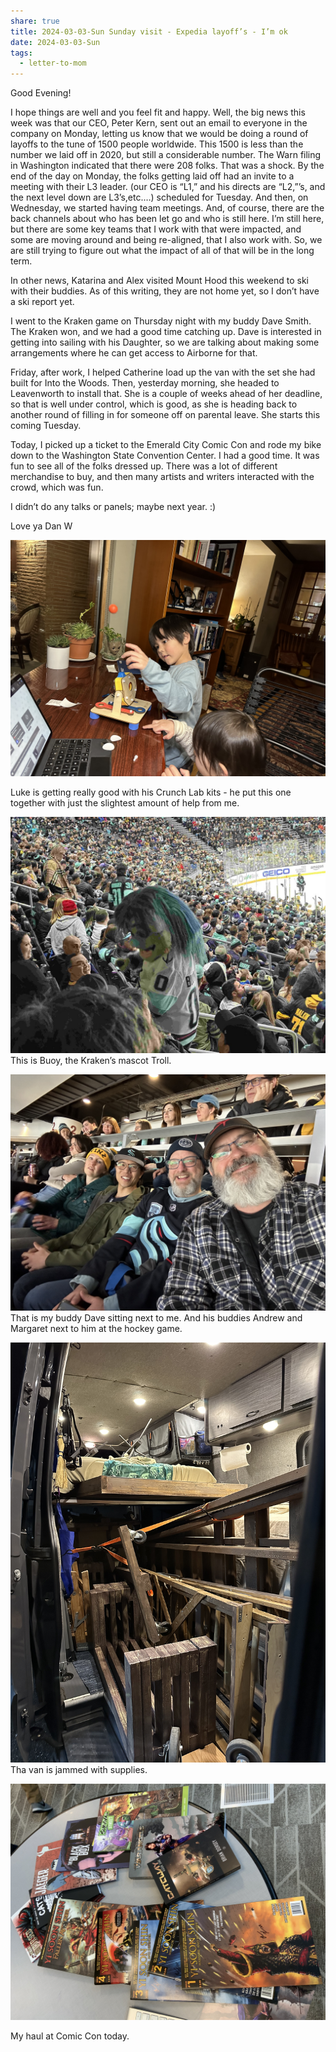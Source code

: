 ```yaml
---
share: true
title: 2024-03-03-Sun Sunday visit - Expedia layoff’s - I’m ok
date: 2024-03-03-Sun
tags:
  - letter-to-mom
---
```



Good Evening!

I hope things are well and you feel fit and happy.     Well, the big news this week was that our CEO, Peter Kern, sent out an email to everyone in the company on Monday, letting us know that we would be doing a round of layoffs to the tune of 1500 people worldwide. This 1500 is less than the number we laid off in 2020, but still a considerable number.   The Warn filing in Washington indicated that there were 208 folks. That was a shock. By the end of the day on Monday, the folks getting laid off had an invite to a meeting with their L3 leader. (our CEO is “L1,” and his directs are “L2,”’s, and the next level down are L3’s,etc.…) scheduled for Tuesday.   And then, on Wednesday, we started having team meetings.   And, of course, there are the back channels about who has been let go and who is still here.   I’m still here, but there are some key teams that I work with that were impacted, and some are moving around and being re-aligned, that I also work with. So, we are still trying to figure out what the impact of all of that will be in the long term.

In other news, Katarina and Alex visited Mount Hood this weekend to ski with their buddies. As of this writing, they are not home yet, so I don’t have a ski report yet.  

I went to the Kraken game on Thursday night with my buddy Dave Smith. The Kraken won, and we had a good time catching up.   Dave is interested in getting into sailing with his Daughter, so we are talking about making some arrangements where he can get access to Airborne for that.  

Friday, after work, I helped Catherine load up the van with the set she had built for Into the Woods.   Then, yesterday morning, she headed to Leavenworth to install that. She is a couple of weeks ahead of her deadline, so that is well under control, which is good, as she is heading back to another round of filling in for someone off on parental leave. She starts this coming Tuesday.  

Today, I picked up a ticket to the Emerald City Comic Con and rode my bike down to the Washington State Convention Center. I had a good time. It was fun to see all of the folks dressed up. There was a lot of different merchandise to buy, and then many artists and writers interacted with the crowd, which was fun.

I didn’t do any talks or panels; maybe next year. :) 

Love ya
Dan W

![Pasted image 20240303192115](../attachments/Pasted%20image%2020240303192115.jpg)

Luke is getting really good with his Crunch Lab kits - he put this one together with just the slightest amount of help from me.



![Pasted image 20240303192147](../attachments/Pasted%20image%2020240303192147.jpg)
This is Buoy, the Kraken’s mascot Troll.  

![Pasted image 20240303192158](../attachments/Pasted%20image%2020240303192158.jpg)
That is my buddy Dave sitting next to me.  And his buddies Andrew and Margaret next to him at the hockey game.


![Pasted image 20240303192231](../attachments/Pasted%20image%2020240303192231.jpg)
Tha van is jammed with supplies.



![Pasted image 20240303192312](../attachments/Pasted%20image%2020240303192312.jpg)

My haul at Comic Con today. 


